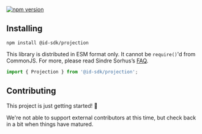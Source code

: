 [![npm version](https://badge.fury.io/js/%40id-sdk%2Fprojection.svg)](https://badge.fury.io/js/%40id-sdk%2Fprojection)

## Installing

`npm install @id-sdk/projection`

This library is distributed in ESM format only.  It cannot be `require()`'d from CommonJS.
For more, please read Sindre Sorhus’s [FAQ](https://gist.github.com/sindresorhus/a39789f98801d908bbc7ff3ecc99d99c).

```js
import { Projection } from '@id-sdk/projection';
```


## Contributing

This project is just getting started! 🌱

We're not able to support external contributors at this time, but check back in a bit when things have matured.
